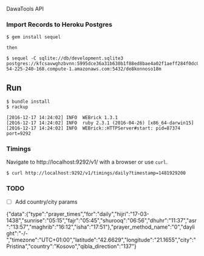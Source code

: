 DawaTools API

### Import Records to Heroku Postgres

```
$ gem install sequel

then

$ sequel -C sqlite://db/development.sqlite3 postgres://kfcsavwghzbvnn:5995dce36a31b630b1f88ed8bae4a02f1aeff284f0dc0548885537bdd878a0be@ec2-54-225-240-168.compute-1.amazonaws.com:5432/de8konnoso18m
```

Run
---

```
$ bundle install
$ rackup

[2016-12-17 14:24:02] INFO  WEBrick 1.3.1
[2016-12-17 14:24:02] INFO  ruby 2.3.1 (2016-04-26) [x86_64-darwin15]
[2016-12-17 14:24:02] INFO  WEBrick::HTTPServer#start: pid=87374 port=9292

```

### Timings

Navigate to http://localhost:9292/v1/ with a browser or use `curl`.

```
$ curl http://localhost:9292/v1/timings/daily?timestamp=1481929200
```

### TODO
- [ ] Add country/city params




{"data":{"type":"prayer_times","for":"daily","hijri":"17-03-1438","sunrise":"05:15","fajr":"05:45","shurooq":"06:56","dhuhr":"11:37","asr":"13:57","maghrib":"16:12","isha":"17:51"},"prayer_method_name":"0","daylight":"-/-","timezone":"UTC+01:00","latitude":"42.6629","longitude":"21.1655","city":"Pristina","country":"Kosovo","qibla_direction":"137"}

```
